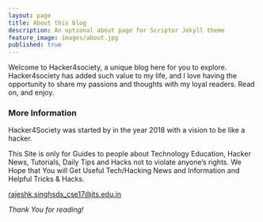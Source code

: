 ```yaml
---
layout: page
title: About this blog
description: An optional about page for Scriptor Jekyll theme
feature_image: images/about.jpg
published: true
---
```


Welcome to Hacker4society, a unique blog here for you to explore. Hacker4society has added such value to my life, and I love having the opportunity to share my passions and thoughts with my loyal readers. Read on, and enjoy.
### More Information
Hacker4Society was started by in the year  2018  with a vision to be like a hacker.

This Site is only for Guides to people about Technology Education, Hacker News, Tutorials, Daily Tips and Hacks not to violate anyone’s rights. We Hope that You will Get Useful Tech/Hacking News and Information and Helpful Tricks & Hacks.

[rajeshk.singhsds_cse17@its.edu.in](mailto:rajeshk.singhsds_cse17@its.edu.in)

*Thank You for reading!*
